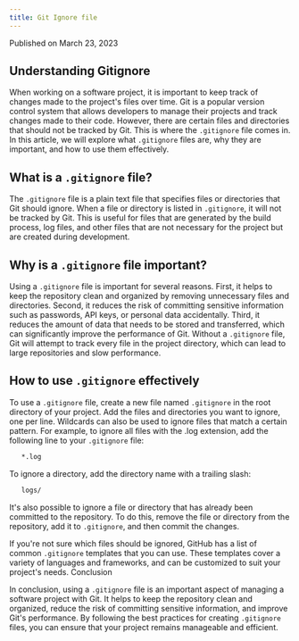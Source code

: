 ```yaml
---
title: Git Ignore file
---
```


Published on March 23, 2023

## Understanding Gitignore

When working on a software project, it is important to keep track of changes made to the project's files over time. Git is a popular version control system that allows developers to manage their projects and track changes made to their code. However, there are certain files and directories that should not be tracked by Git. This is where the `.gitignore` file comes in. In this article, we will explore what `.gitignore` files are, why they are important, and how to use them effectively.

## What is a `.gitignore` file?

The `.gitignore` file is a plain text file that specifies files or directories that Git should ignore. When a file or directory is listed in `.gitignore`, it will not be tracked by Git. This is useful for files that are generated by the build process, log files, and other files that are not necessary for the project but are created during development.

## Why is a `.gitignore` file important?

Using a `.gitignore` file is important for several reasons.
First, it helps to keep the repository clean and organized by removing unnecessary files and directories.
Second, it reduces the risk of committing sensitive information such as passwords, API keys, or personal data accidentally.
Third, it reduces the amount of data that needs to be stored and transferred, which can significantly improve the performance of Git. Without a `.gitignore` file, Git will attempt to track every file in the project directory, which can lead to large repositories and slow performance.

## How to use `.gitignore` effectively

To use a `.gitignore` file, create a new file named `.gitignore` in the root directory of your project. Add the files and directories you want to ignore, one per line. Wildcards can also be used to ignore files that match a certain pattern. For example, to ignore all files with the .log extension, add the following line to your `.gitignore` file:

```bash
   *.log
```

To ignore a directory, add the directory name with a trailing slash:

```bash
   logs/
```

It's also possible to ignore a file or directory that has already been committed to the repository. To do this, remove the file or directory from the repository, add it to `.gitignore`, and then commit the changes.

If you're not sure which files should be ignored, GitHub has a list of common `.gitignore` templates that you can use. These templates cover a variety of languages and frameworks, and can be customized to suit your project's needs.
Conclusion

In conclusion, using a `.gitignore` file is an important aspect of managing a software project with Git. It helps to keep the repository clean and organized, reduce the risk of committing sensitive information, and improve Git's performance. By following the best practices for creating `.gitignore` files, you can ensure that your project remains manageable and efficient.
